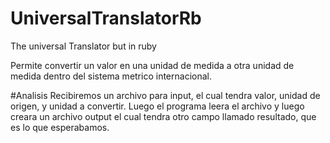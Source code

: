 # UniversalTranslatorRb
The universal Translator but in ruby

Permite convertir un valor en una unidad de medida a otra unidad de medida dentro del sistema metrico internacional.

#Analisis Recibiremos un archivo para input, el cual tendra valor, unidad de origen, y unidad a convertir. Luego el programa leera el archivo y luego creara un archivo output el cual tendra otro campo llamado resultado, que es lo que esperabamos.
